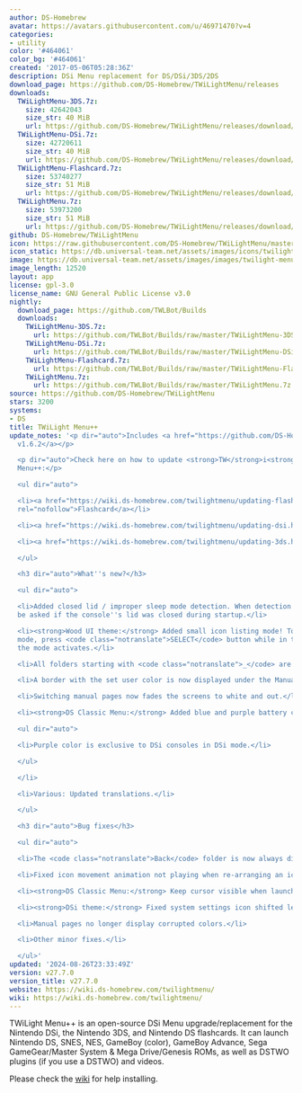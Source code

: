 ```yaml
---
author: DS-Homebrew
avatar: https://avatars.githubusercontent.com/u/46971470?v=4
categories:
- utility
color: '#464061'
color_bg: '#464061'
created: '2017-05-06T05:28:36Z'
description: DSi Menu replacement for DS/DSi/3DS/2DS
download_page: https://github.com/DS-Homebrew/TWiLightMenu/releases
downloads:
  TWiLightMenu-3DS.7z:
    size: 42642043
    size_str: 40 MiB
    url: https://github.com/DS-Homebrew/TWiLightMenu/releases/download/v27.7.0/TWiLightMenu-3DS.7z
  TWiLightMenu-DSi.7z:
    size: 42720611
    size_str: 40 MiB
    url: https://github.com/DS-Homebrew/TWiLightMenu/releases/download/v27.7.0/TWiLightMenu-DSi.7z
  TWiLightMenu-Flashcard.7z:
    size: 53740277
    size_str: 51 MiB
    url: https://github.com/DS-Homebrew/TWiLightMenu/releases/download/v27.7.0/TWiLightMenu-Flashcard.7z
  TWiLightMenu.7z:
    size: 53973200
    size_str: 51 MiB
    url: https://github.com/DS-Homebrew/TWiLightMenu/releases/download/v27.7.0/TWiLightMenu.7z
github: DS-Homebrew/TWiLightMenu
icon: https://raw.githubusercontent.com/DS-Homebrew/TWiLightMenu/master/booter/Twilight%2B%2B-animated%20icon-fix.gif
icon_static: https://db.universal-team.net/assets/images/icons/twilight-menu.png
image: https://db.universal-team.net/assets/images/images/twilight-menu.png
image_length: 12520
layout: app
license: gpl-3.0
license_name: GNU General Public License v3.0
nightly:
  download_page: https://github.com/TWLBot/Builds
  downloads:
    TWiLightMenu-3DS.7z:
      url: https://github.com/TWLBot/Builds/raw/master/TWiLightMenu-3DS.7z
    TWiLightMenu-DSi.7z:
      url: https://github.com/TWLBot/Builds/raw/master/TWiLightMenu-DSi.7z
    TWiLightMenu-Flashcard.7z:
      url: https://github.com/TWLBot/Builds/raw/master/TWiLightMenu-Flashcard.7z
    TWiLightMenu.7z:
      url: https://github.com/TWLBot/Builds/raw/master/TWiLightMenu.7z
source: https://github.com/DS-Homebrew/TWiLightMenu
stars: 3200
systems:
- DS
title: TWiLight Menu++
update_notes: '<p dir="auto">Includes <a href="https://github.com/DS-Homebrew/nds-bootstrap/releases/tag/v1.6.2">nds-bootstrap
  v1.6.2</a></p>

  <p dir="auto">Check here on how to update <strong>TW</strong>i<strong>L</strong>ight
  Menu++:</p>

  <ul dir="auto">

  <li><a href="https://wiki.ds-homebrew.com/twilightmenu/updating-flashcard.html"
  rel="nofollow">Flashcard</a></li>

  <li><a href="https://wiki.ds-homebrew.com/twilightmenu/updating-dsi.html" rel="nofollow">DSi</a></li>

  <li><a href="https://wiki.ds-homebrew.com/twilightmenu/updating-3ds.html" rel="nofollow">3DS</a></li>

  </ul>

  <h3 dir="auto">What''s new?</h3>

  <ul dir="auto">

  <li>Added closed lid / improper sleep mode detection. When detection succeeds, you''ll
  be asked if the console''s lid was closed during startup.</li>

  <li><strong>Wood UI theme:</strong> Added small icon listing mode! To use the new
  mode, press <code class="notranslate">SELECT</code> button while in the theme until
  the mode activates.</li>

  <li>All folders starting with <code class="notranslate">_</code> are now hidden.</li>

  <li>A border with the set user color is now displayed under the Manual title bar.</li>

  <li>Switching manual pages now fades the screens to white and out.</li>

  <li><strong>DS Classic Menu:</strong> Added blue and purple battery colors for DSi/3DS.

  <ul dir="auto">

  <li>Purple color is exclusive to DSi consoles in DSi mode.</li>

  </ul>

  </li>

  <li>Various: Updated translations.</li>

  </ul>

  <h3 dir="auto">Bug fixes</h3>

  <ul dir="auto">

  <li>The <code class="notranslate">Back</code> folder is now always displayed first.</li>

  <li>Fixed icon movement animation not playing when re-arranging an icon.</li>

  <li><strong>DS Classic Menu:</strong> Keep cursor visible when launching a title.</li>

  <li><strong>DSi theme:</strong> Fixed system settings icon shifted left when launching.</li>

  <li>Manual pages no longer display corrupted colors.</li>

  <li>Other minor fixes.</li>

  </ul>'
updated: '2024-08-26T23:33:49Z'
version: v27.7.0
version_title: v27.7.0
website: https://wiki.ds-homebrew.com/twilightmenu/
wiki: https://wiki.ds-homebrew.com/twilightmenu/
---
```

TWiLight Menu++ is an open-source DSi Menu upgrade/replacement for the Nintendo DSi, the Nintendo 3DS, and Nintendo DS flashcards. It can launch Nintendo DS, SNES, NES, GameBoy (color), GameBoy Advance, Sega GameGear/Master System & Mega Drive/Genesis ROMs, as well as DSTWO plugins (if you use a DSTWO) and videos.

Please check the [wiki](https://wiki.ds-homebrew.com/twilightmenu/) for help installing.